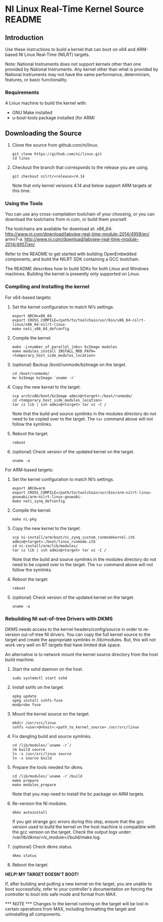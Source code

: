 # NI Linux Real-Time Kernel Source README

## Introduction

Use these instructions to build a kernel that can boot on
x64 and ARM-based NI Linux Real-Time (NILRT) targets.

Note: National Instruments does not support kernels other than one
provided by National Instruments. Any kernel other than what is
provided by National Instruments may not have the same performance,
determinism, features, or basic functionality.


### Requirements

A Linux machine to build the kernel with:
- GNU Make installed
- u-boot-tools package installed (for ARM)


## Downloading the Source

1. Clone the source from github.com/ni/linux.

    ```
    git clone https://github.com/ni/linux.git
    cd linux
    ```

2. Checkout the branch that corresponds to the release you are using.

    ```
    git checkout nilrt/<release>/4.14
    ```

   Note that only kernel versions 4.14 and below support ARM targets at
this time.


### Using the Tools

You can use any cross-compilation toolchain of your choosing, or you can
download the toolchains from ni.com, or build them yourself.

The toolchains are available for download at:
x86_64: http://www.ni.com/download/labview-real-time-module-2014/4959/en/
armv7-a: http://www.ni.com/download/labview-real-time-module-2014/4957/en/

Refer to the README to get started with building OpenEmbedded
components, and build the NILRT SDK containing a GCC toolchain.

The README describes how to build SDKs for both Linux and Windows
machines. Building the kernel is presently only supported on Linux.


### Compiling and Installing the kernel

For x64-based targets:

1. Set the kernel configuration to match NI’s settings.

    ```
    export ARCH=x86_64
    export CROSS_COMPILE=/path/to/toolchain/usr/bin/x86_64-nilrt-linux/x86_64-nilrt-linux-
    make nati_x86_64_defconfig
    ```

2. Compile the kernel.

    ```
    make -j<number_of_parallel_jobs> bzImage modules
    make modules_install INSTALL_MOD_PATH=<temporary_host_side_modules_location>
    ```

3. (optional) Backup /boot/runmode/bzImage on the target.

    ```
    cd /boot/runmode/
    mv bzImage bzImage-`uname -r`
    ```

4. Copy the new kernel to the target.

    ```
    scp arch/x86/boot/bzImage admin@<target>:/boot/runmode/
    cd <temporary_host_side_modules_location>
    tar cz lib | ssh admin@<target> tar xz -C /
    ```

   Note that the build and source symlinks in the modules directory do
not need to be copied over to the target. The `tar` command above will
not follow the symlinks.

5. Reboot the target.

    ```
    reboot
    ```

6. (optional) Check version of the updated kernel on the target.

    ```
    uname -a
    ```

For ARM-based targets:

1. Set the kernel configuration to match NI’s settings.

    ```
    export ARCH=arm
    export CROSS_COMPILE=/path/to/toolchain/usr/bin/arm-nilrt-linux-gnueabi/arm-nilrt-linux-gnueabi-
    make nati_zynq_defconfig
    ```

2. Compile the kernel.

    ```
    make ni-pkg
    ```

3. Copy the new kernel to the target.

    ```
    scp ni-install/arm/boot/ni_zynq_custom_runmodekernel.itb admin@<target>:/boot/linux_runmode.itb
    cd ni-install/arm/lib/modules/
    tar cz lib | ssh admin@<target> tar xz -C /
    ```

   Note that the build and source symlinks in the modules directory do
not need to be copied over to the target. The `tar` command above will
not follow the symlinks.

5. Reboot the target.

    ```
    reboot
    ```

6. (optional) Check version of the updated kernel on the target.

    ```
    uname -a
    ```

### Rebuilding NI out-of-tree Drivers with DKMS

DKMS needs access to the kernel headers/config/source in order to
re-version out-of-tree NI drivers. You can copy the full kernel
source to the target and create the appropriate symlinks in
/lib/modules. But, this will not work very well on RT targets that
have limited disk space.

An alternative is to network mount the kernel source directory from
the host build machine.

1. Start the sshd daemon on the host.

    ```
    sudo systemctl start sshd
    ```

2. Install sshfs on the target.

    ```
    opkg update
    opkg install sshfs-fuse
    modprobe fuse
    ```

3. Mount the kernel source on the target.

    ```
    mkdir /usr/src/linux
    sshfs <user>@<host>:<path_to_kernel_source> /usr/src/linux
    ```

4. Fix dangling build and source symlinks.

    ```
    cd /lib/modules/`uname -r`/
    rm build source
    ln -s /usr/src/linux source
    ln -s source build
    ```

5. Prepare the tools needed for dkms.

    ```
    cd /lib/modules/`uname -r`/build
    make prepare
    make modules_prepare
    ```

   Note that you may need to install the bc package on ARM targets.

6. Re-version the NI modules.

    ```
    dkms autoinstall
    ```

   If you get strange gcc errors during this step, ensure that the gcc
version used to build the kernel on the host machine is compatible
with the gcc version on the target. Check the output logs under:
/var/lib/dkms/<ni_module>/<version>/build/make.log.

7. (optional) Check dkms status.

    ```
    dkms status
    ```

8. Reboot the target.

**HELP! MY TARGET DOESN'T BOOT!**

If, after building and putting a new kernel on the target, you are unable
to boot successfully, refer to your controller's documentation on forcing
the controller to boot into safe mode and format from MAX.

*** NOTE ***
Changes to the kernel running on the target will be lost in certain operations
from MAX, including formatting the target and uninstalling all components.

